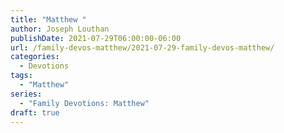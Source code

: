 ```yaml
---
title: "Matthew "
author: Joseph Louthan
publishDate: 2021-07-29T06:00:00-06:00
url: /family-devos-matthew/2021-07-29-family-devos-matthew/
categories:
  - Devotions
tags:
  - "Matthew"
series:
  - "Family Devotions: Matthew"
draft: true
---
```

